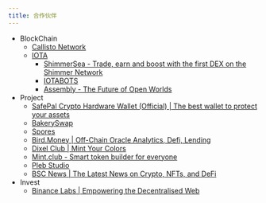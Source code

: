 ```yaml
---
title: 合作伙伴
---
```

* BlockChain
  * [Callisto Network](https://callisto.network/)
  * [IOTA](https://www.iota.org/)
    * [ShimmerSea - Trade, earn and boost with the first DEX on the Shimmer Network](https://shimmersea.finance/)
    * [IOTABOTS](https://iotabots.io/)
    * [Assembly - The Future of Open Worlds](https://assembly.sc/)
* Project
  * [SafePal Crypto Hardware Wallet (Official) | The best wallet to protect your assets](https://www.safepal.com/)
  * [BakerySwap](https://www.bakeryswap.org/#/home)
  * [Spores](https://spores.app/)
  * [Bird.Money | Off-Chain Oracle Analytics, Defi, Lending](https://bird.money/)
  * [Dixel Club | Mint Your Colors](https://dixelclub.com/)
  * [Mint.club - Smart token builder for everyone](https://mint.club/)
  * [Pleb Studio](https://www.plebs.studio/)
  * [BSC News | The Latest News on Crypto, NFTs, and DeFi](https://bsc.news/)
* Invest
  * [Binance Labs | Empowering the Decentralised Web](https://labs.binance.com/)
